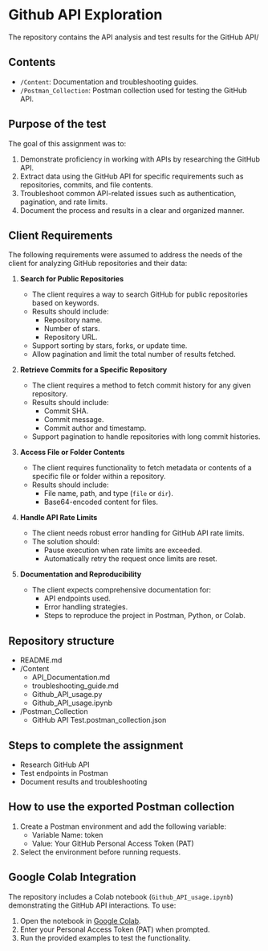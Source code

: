 # Github API Exploration

The repository contains the API analysis and test results for the GitHub API/

## Contents
- `/Content`: Documentation and troubleshooting guides.
- `/Postman_Collection`: Postman collection used for testing the GitHub API.

## **Purpose of the test**

The goal of this assignment was to:
1. Demonstrate proficiency in working with APIs by researching the GitHub API.
2. Extract data using the GitHub API for specific requirements such as repositories, commits, and file contents.
3. Troubleshoot common API-related issues such as authentication, pagination, and rate limits.
4. Document the process and results in a clear and organized manner.

## **Client Requirements**

The following requirements were assumed to address the needs of the client for analyzing GitHub repositories and their data:

1. **Search for Public Repositories**
   - The client requires a way to search GitHub for public repositories based on keywords.
   - Results should include:
     - Repository name.
     - Number of stars.
     - Repository URL.
   - Support sorting by stars, forks, or update time.
   - Allow pagination and limit the total number of results fetched.

2. **Retrieve Commits for a Specific Repository**
   - The client requires a method to fetch commit history for any given repository.
   - Results should include:
     - Commit SHA.
     - Commit message.
     - Commit author and timestamp.
   - Support pagination to handle repositories with long commit histories.

3. **Access File or Folder Contents**
   - The client requires functionality to fetch metadata or contents of a specific file or folder within a repository.
   - Results should include:
     - File name, path, and type (`file` or `dir`).
     - Base64-encoded content for files.

4. **Handle API Rate Limits**
   - The client needs robust error handling for GitHub API rate limits.
   - The solution should:
     - Pause execution when rate limits are exceeded.
     - Automatically retry the request once limits are reset.

5. **Documentation and Reproducibility**
   - The client expects comprehensive documentation for:
     - API endpoints used.
     - Error handling strategies.
     - Steps to reproduce the project in Postman, Python, or Colab.


## **Repository structure**
- README.md
- /Content
    - API_Documentation.md
    - troubleshooting_guide.md
    - Github_API_usage.py
    - Github_API_usage.ipynb
- /Postman_Collection
    - GitHub API Test.postman_collection.json
  
## **Steps to complete the assignment**
- Research GitHub API
- Test endpoints in Postman
- Document results and troubleshooting

## **How to use the exported Postman collection**
1. Create a Postman environment and add the following variable:
   - Variable Name: token
   - Value: Your GitHub Personal Access Token (PAT)
2. Select the environment before running requests.

## **Google Colab Integration**
The repository includes a Colab notebook (`Github_API_usage.ipynb`) demonstrating the GitHub API interactions. To use:
1. Open the notebook in [Google Colab](https://colab.research.google.com/).
2. Enter your Personal Access Token (PAT) when prompted.
3. Run the provided examples to test the functionality.
